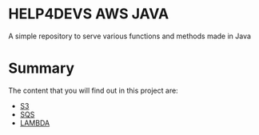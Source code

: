 # HELP4DEVS AWS JAVA
A simple repository to serve various functions and methods made in Java

# Summary

The content that you will find out in this project are:

- <a href="https://github.com/huntercodexs/help4devs-aws/tree/aws-s3--java8-spring-boot-2.0.1-release">S3</a>
- <a href="https://github.com/huntercodexs/help4devs-aws/tree/aws-sqs-java21-spring-boot-3.2.1">SQS</a>
- <a href="https://github.com/huntercodexs/help4devs-aws/tree/aws-lambda-java17-spring-boot-2.0.1-release">LAMBDA</a>

